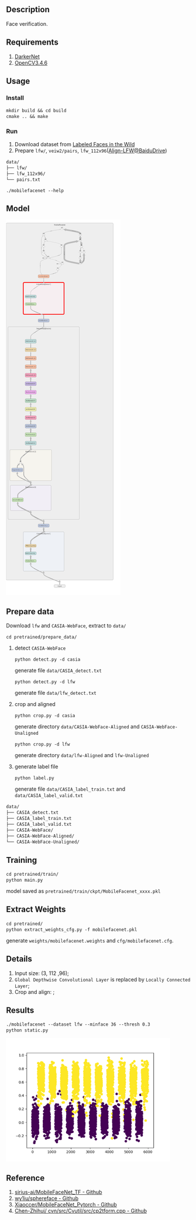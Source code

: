 ## Description
Face verification.

## Requirements
1. [DarkerNet](https://github.com/isLouisHsu/DarkerNet)
2. [OpenCV3.4.6](https://github.com/opencv/opencv)

## Usage
### Install
``` shell
mkdir build && cd build
cmake .. && make
```
### Run
1. Download dataset from [Labeled Faces in the Wild](http://vis-www.cs.umass.edu/lfw/)
2. Prepare `lfw/`, `veiw2/pairs`, `lfw_112x96`([Align-LFW@BaiduDrive](https://pan.baidu.com/s/1r6BQxzlFza8FM8Z8C_OCBg))

```
data/
├── lfw/
├── lfw_112x96/
└── pairs.txt
```

``` shell
./mobilefacenet --help
```

## Model
![graph](/images/graph_run=.png)

## Prepare data
Download `lfw` and `CASIA-WebFace`, extract to `data/`

``` shell
cd pretrained/prepare_data/
```

1. detect `CASIA-WebFace`
    ``` shell
    python detect.py -d casia
    ```
    generate file `data/CASIA_detect.txt`

    ``` shell
    python detect.py -d lfw
    ```
    generate file `data/lfw_detect.txt`

2. crop and aligned
    ``` shell
    python crop.py -d casia
    ```
    generate directory `data/CASIA-WebFace-Aligned` and `CASIA-WebFace-Unaligned`

    ``` shell
    python crop.py -d lfw
    ```
    generate directory `data/lfw-Aligned` and `lfw-Unaligned`

3. generate label file
    ``` shell
    python label.py
    ```
    generate file `data/CASIA_label_train.txt` and `data/CASIA_label_valid.txt`


```
data/
├── CASIA_detect.txt
├── CASIA_label_train.txt
├── CASIA_label_valid.txt
├── CASIA-WebFace/
├── CASIA-WebFace-Aligned/
└── CASIA-WebFace-Unaligned/
```

## Training
``` shell
cd pretrained/train/
python main.py
```
model saved as `pretrained/train/ckpt/MobileFacenet_xxxx.pkl`

## Extract Weights
``` shell
cd pretrained/
python extract_weights_cfg.py -f mobilefacenet.pkl
```
generate `weights/mobilefacenet.weights` and `cfg/mobilefacenet.cfg`.

## Details
1. Input size: (3, 112 ,96);
2. `Global Depthwise Convolutional Layer` is replaced by `Locally Connected Layer`;
3. Crop and align: []();

## Results

``` shell
./mobilefacenet --dataset lfw --minface 36 --thresh 0.3
python static.py
```

![statistic_lfw](/images/statistic_lfw.png)



## Reference
1. [sirius-ai/MobileFaceNet_TF - Github](https://github.com/sirius-ai/MobileFaceNet_TF)
2. [wy1iu/sphereface - Github](https://github.com/wy1iu/sphereface)
3. [Xiaoccer/MobileFaceNet_Pytorch - Github](https://github.com/Xiaoccer/MobileFaceNet_Pytorch)
4. [Chen-Zhihui/ cvn/src/Cvutil/src/cp2tform.cpp - Github](https://github.com/Chen-Zhihui/cvn/blob/093672ed4a890ce6bd240c51a068bca8a3597bde/src/Cvutil/src/cp2tform.cpp)